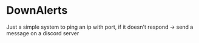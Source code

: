 # DownAlerts
Just a simple system to ping an ip with port, if it doesn't respond -> send a message on a discord server
